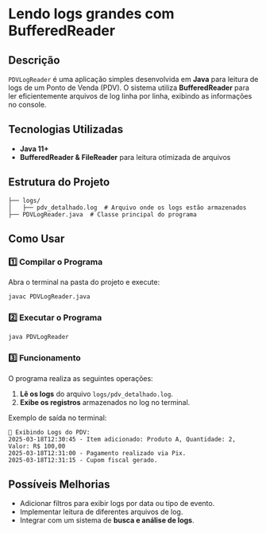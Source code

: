 # Lendo logs grandes com BufferedReader

## Descrição
`PDVLogReader` é uma aplicação simples desenvolvida em **Java** para leitura de logs de um Ponto de Venda (PDV). O sistema utiliza **BufferedReader** para ler eficientemente arquivos de log linha por linha, exibindo as informações no console.

## Tecnologias Utilizadas
- **Java 11+**
- **BufferedReader & FileReader** para leitura otimizada de arquivos

## Estrutura do Projeto
```
├── logs/
│   ├── pdv_detalhado.log  # Arquivo onde os logs estão armazenados
├── PDVLogReader.java  # Classe principal do programa
```

## Como Usar

### 1️⃣ Compilar o Programa
Abra o terminal na pasta do projeto e execute:
```sh
javac PDVLogReader.java
```

### 2️⃣ Executar o Programa
```sh
java PDVLogReader
```

### 3️⃣ Funcionamento
O programa realiza as seguintes operações:
1. **Lê os logs** do arquivo `logs/pdv_detalhado.log`.
2. **Exibe os registros** armazenados no log no terminal.

Exemplo de saída no terminal:
```
🔹 Exibindo Logs do PDV:
2025-03-18T12:30:45 - Item adicionado: Produto A, Quantidade: 2, Valor: R$ 100,00
2025-03-18T12:31:00 - Pagamento realizado via Pix.
2025-03-18T12:31:15 - Cupom fiscal gerado.
```

## Possíveis Melhorias
- Adicionar filtros para exibir logs por data ou tipo de evento.
- Implementar leitura de diferentes arquivos de log.
- Integrar com um sistema de **busca e análise de logs**.
